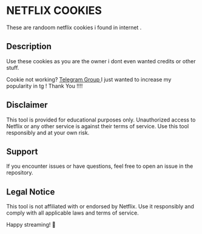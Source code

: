 # NETFLIX COOKIES
These are randoom netflix cookies i found in internet . 
## Description
Use these cookies as you are the owner i dont even wanted credits or other stuff.

Cookie not working?
[Telegram Group ](https://t.me/+OI1elO9ztM80YmI9)
I just wanted to increase my popularity in tg !
Thank You !!!!


## Disclaimer

This tool is provided for educational purposes only. Unauthorized access to Netflix or any other service is against their terms of service. Use this tool responsibly and at your own risk.

## Support

If you encounter issues or have questions, feel free to open an issue in the repository.

## Legal Notice

This tool is not affiliated with or endorsed by Netflix. Use it responsibly and comply with all applicable laws and terms of service.

Happy streaming! 🎉
